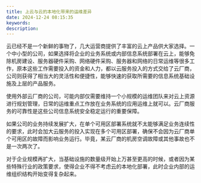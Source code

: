 ```yaml
---
title: 上云与云的本地化带来的运维差异
date: 2024-12-24 08:15:35
keywords:
description:
---
```


云已经不是一个新鲜的事物了，几大运营商提供了丰富的云上产品供大家选择。一个中小型的公司，如果选择将企业的业务系统或内部信息系统部署在云上，能够免除机房建设、服务器硬件采购、网络硬件采购、服务器和网络的日常运维等很多工作，原本这些工作需要投入的资金和人力，都以云服务投入的方式交给了云厂商，公司则获得了相当大的灵活性和便捷性，能够快速的获取所需要的信息系统基础设施及上层的产品服务。

使用外部云厂商的公司，可能内部仅需要维持一个小规模的运维团队来对云上资源进行规划管理，日常的运维重点工作放在业务系统的应用运维上就可以。云厂商服务的可靠性是这些公司信息系统安全稳定运行的重要保障。

如果公司的业务持续发展扩大，在单个可用区部署系统就不太能够满足业务连续性的要求，此时会加大云服务的投入实现在多个可用区部署，确保不会因为云厂商单个可用区的故障而影响业务运行。毕竟，某云厂商的机房空调故障或其他事故也不是一次两次了。

对于企业规模再扩大，当基础设施的数量级开始上万甚至更高的时候，或者因为某些特殊行业的政策要求，使得企业不得不考虑云的本地化部署，此时企业内部的运维组织结构开始变得复杂起来。

